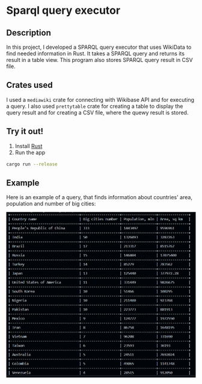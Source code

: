 # Sparql query executor

## Description
In this project, I developed a SPARQL query executor that uses WikiData to find needed information in Rust. It takes a SPARQL query and returns its result in a table view. This program also stores SPARQL query result in CSV file.

## Crates used

I used a `mediawiki` crate for connecting with Wikibase API and for executing a query. 
I also used `prettytable` crate for creating a table to display the query result and for creating a CSV file, where the quewy result is stored.

## Try it out!

1. Install [Rust](https://rustup.rs/)
2. Run the app
```bash
cargo run --release
```

## Example

Here is an example of a query, that finds information about countries' area, population and number of big cities:

![res](Image/SPARQL.png)
